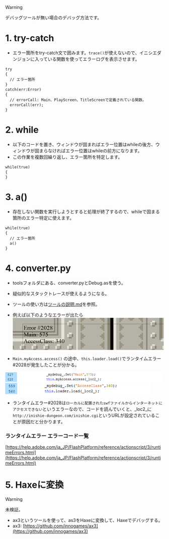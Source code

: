 > [!WARNING]
> デバッグツールが無い場合のデバッグ方法です。

# 1. try-catch
- エラー箇所をtry-catch文で囲みます。```trace()```が使えないので、イニシエダンジョンに入っている関数を使ってエラーログを表示させます。
```as3
try
{
  // エラー箇所
}
catch(err:Error)
{
  // errorCall: Main、PlayScreen、TitleScreenで定義されている関数。
  errorCall(err); 
}

```

# 2. while
- 以下のコードを置き、ウィンドウが固まればエラー位置はwhileの後方、ウィンドウが固まらなければエラー位置はwhileの前方になります。
- この作業を複数回繰り返し、エラー箇所を特定します。
```as3
while(true)
{
}
```

# 3. a()
- 存在しない関数を実行しようとすると処理が終了するので、whileで固まる箇所のエラー特定に使えます。
```as3
while(true)
{
  // エラー箇所
  a()
}
```

# 4. converter.py
- toolsフォルダにある、converter.pyとDebug.asを使う。
- 疑似的なスタックトレースが使えるようになる。
- ツールの使い方は[ツールの説明.md](ツールの説明.md)を参照。

- 例えば以下のようなエラーが出たら
![img_error_screen](../assets/error_screen.png)

- `Main.myAccess.access()` の途中、`this.loader.load()`でランタイムエラー#2028が発生したことが分かる。
  
![img_code1](../assets/code1.png)
![img_code2](../assets/code2.png)

- ランタイムエラー#2028は`ローカルに配置されたswfファイルからインターネットにアクセスできない`というエラーなので、コードを読んでいくと、_loc2_に`http://inishie-dungeon.com/inishie.cgi`というURLが設定されていることが原因だと分かります。

### ランタイムエラー エラーコード一覧
[https://help.adobe.com/ja_JP/FlashPlatform/reference/actionscript/3/runtimeErrors.html](https://help.adobe.com/ja_JP/FlashPlatform/reference/actionscript/3/runtimeErrors.html)


# 5. Haxeに変換
> [!WARNING]
> 未検証。
- ax3というツールを使って、as3をHaxeに変換して、Haxeでデバッグする。
- ax3: [https://github.com/innogames/ax3](https://github.com/innogames/ax3)
